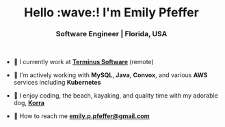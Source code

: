 <h1 align="center">Hello :wave:! I'm Emily Pfeffer</h1>
<h3 align="center">Software Engineer  |  Florida, USA</h3>
<br>

- :train: I currently work at **[Terminus Software](https://terminus.com/)** (remote)

- :book: I'm actively working with **MySQL**, **Java**, **Convox**, and various **AWS** services including **Kubernetes**

- :dog: I enjoy coding, the beach, kayaking, and quality time with my adorable dog, **[Korra](https://www.instagram.com/korra.the.gsp/)**

- :email: How to reach me **emily.p.pfeffer@gmail.com**
